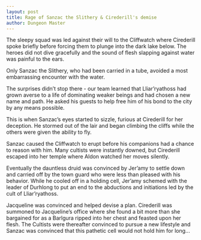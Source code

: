 ```yaml
---
layout: post
title: Rage of Sanzac the Slithery & Cirederill's demise
author: Dungeon Master
---
```


The sleepy squad was led against their will to the Cliffwatch where Cirederill spoke briefly before forcing them to plunge into the dark lake below. The heroes did not dive gracefully and the sound of flesh slapping against water was painful to the ears.

Only Sanzac the Slithery, who had been carried in a tube, avoided a most embarrassing encounter with the water.

The surprises didn’t stop there - our team learned that Lliar’ryathoss had grown averse to a life of dominating weaker beings and had chosen a new name and path. He asked his guests to help free him of his bond to the city by any means possible.

This is when Sanzac’s eyes started to sizzle, furious at Cirederill for her deception. He stormed out of the lair and began climbing the cliffs while the others were given the ability to fly.

Sanzac caused the Cliffwatch to erupt before his companions had a chance to reason with him. Many cultists were instantly downed, but Cirederill escaped into her temple where Aldon watched her moves silently.

Eventually the dauntless druid was convinced by Jer’amy to settle down and carried off by the town guard who were less than pleased with his behavior. While he cooled off in a holding cell, Jer’amy schemed with the leader of Durhlong to put an end to the abductions and initiations led by the cult of Lliar’ryathoss.

Jacqueline was convinced and helped devise a plan. Cirederill was summoned to Jacqueline’s office where she found a bit more than she bargained for as a Barlgura ripped into her chest and feasted upon her flesh. The Cultists were thereafter convinced to pursue a new lifestyle and Sanzac was convinced that this pathetic cell would not hold him for long...
